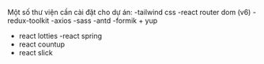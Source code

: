 Một số thư viện cần cài đặt cho dự án:
-tailwind css
-react router dom (v6)
-redux-toolkit
-axios
-sass
-antd
-formik + yup
- react lotties
-react spring
- react countup
- react slick